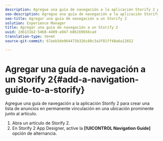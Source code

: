 ```yaml
---
description: Agregue una guía de navegación a la aplicación Storify 2 para crear una lista de anuncios en permanente vinculación en una ubicación prominente junto al artículo.
seo-description: Agregue una guía de navegación a la aplicación Storify 2 para crear una lista de anuncios en permanente vinculación en una ubicación prominente junto al artículo.
seo-title: Agregar una guía de navegación a un Storify 2
solution: Experience Manager
title: Agregar una guía de navegación a un Storify 2
uuid: 2db131b2-54b8-4409-a947-b86169656cad
translation-type: tm+mt
source-git-commit: 67aeb3de964473b326c88c3a3f81ff48a6a12652

---
```



# Agregar una guía de navegación a un Storify 2{#add-a-navigation-guide-to-a-storify}

Agregue una guía de navegación a la aplicación Storify 2 para crear una lista de anuncios en permanente vinculación en una ubicación prominente junto al artículo.

1. Abra un artículo de Storify 2.
1. En Storify 2 App Designer, active la **[!UICONTROL Navigation Guide]** opción de alternancia.
